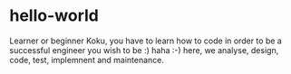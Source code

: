 # hello-world
Learner or beginner 
Koku, you have to learn how to code in order to be a successful engineer you wish to be :) haha :-) 
here, we analyse, design, code, test, implemnent and maintenance. 
